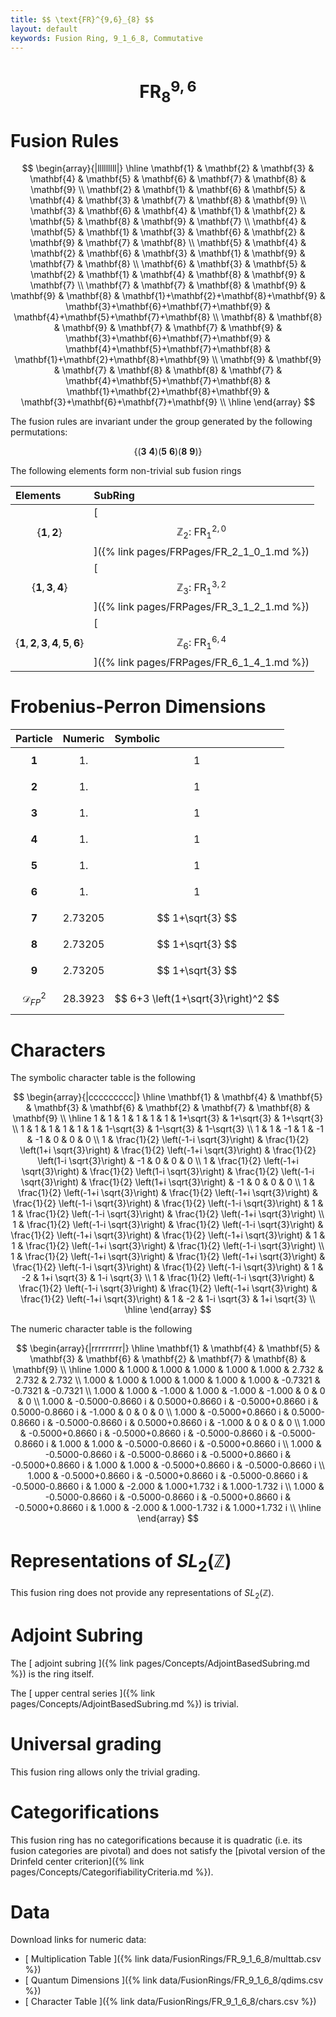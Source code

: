 ```yaml
---
title: $$ \text{FR}^{9,6}_{8} $$
layout: default
keywords: Fusion Ring, 9_1_6_8, Commutative
---
```

# $$ \text{FR}^{9,6}_{8} $$


# Fusion Rules

$$
\begin{array}{|lllllllll|}
\hline
 \mathbf{1} & \mathbf{2} & \mathbf{3} & \mathbf{4} & \mathbf{5} & \mathbf{6} & \mathbf{7} & \mathbf{8} & \mathbf{9} \\
 \mathbf{2} & \mathbf{1} & \mathbf{6} & \mathbf{5} & \mathbf{4} & \mathbf{3} & \mathbf{7} & \mathbf{8} & \mathbf{9} \\
 \mathbf{3} & \mathbf{6} & \mathbf{4} & \mathbf{1} & \mathbf{2} & \mathbf{5} & \mathbf{8} & \mathbf{9} & \mathbf{7} \\
 \mathbf{4} & \mathbf{5} & \mathbf{1} & \mathbf{3} & \mathbf{6} & \mathbf{2} & \mathbf{9} & \mathbf{7} & \mathbf{8} \\
 \mathbf{5} & \mathbf{4} & \mathbf{2} & \mathbf{6} & \mathbf{3} & \mathbf{1} & \mathbf{9} & \mathbf{7} & \mathbf{8} \\
 \mathbf{6} & \mathbf{3} & \mathbf{5} & \mathbf{2} & \mathbf{1} & \mathbf{4} & \mathbf{8} & \mathbf{9} & \mathbf{7} \\
 \mathbf{7} & \mathbf{7} & \mathbf{8} & \mathbf{9} & \mathbf{9} & \mathbf{8} & \mathbf{1}+\mathbf{2}+\mathbf{8}+\mathbf{9} & \mathbf{3}+\mathbf{6}+\mathbf{7}+\mathbf{9} & \mathbf{4}+\mathbf{5}+\mathbf{7}+\mathbf{8} \\
 \mathbf{8} & \mathbf{8} & \mathbf{9} & \mathbf{7} & \mathbf{7} & \mathbf{9} & \mathbf{3}+\mathbf{6}+\mathbf{7}+\mathbf{9} & \mathbf{4}+\mathbf{5}+\mathbf{7}+\mathbf{8} & \mathbf{1}+\mathbf{2}+\mathbf{8}+\mathbf{9} \\
 \mathbf{9} & \mathbf{9} & \mathbf{7} & \mathbf{8} & \mathbf{8} & \mathbf{7} & \mathbf{4}+\mathbf{5}+\mathbf{7}+\mathbf{8} & \mathbf{1}+\mathbf{2}+\mathbf{8}+\mathbf{9} & \mathbf{3}+\mathbf{6}+\mathbf{7}+\mathbf{9} \\
\hline
\end{array}
$$


The fusion rules are invariant under the group generated by the following permutations:

$$ \{(\mathbf{3} \  \mathbf{4}) (\mathbf{5} \  \mathbf{6}) (\mathbf{8} \  \mathbf{9})\} $$


The following elements form non-trivial sub fusion rings

| Elements | SubRing |
| :------ | :------ |
| $$ \{\mathbf{1},\mathbf{2}\} $$ | [ $$ \mathbb{Z}_2:\ \text{FR}^{2,0}_{1} $$ ]({% link pages/FRPages/FR_2_1_0_1.md %}) |
| $$ \{\mathbf{1},\mathbf{3},\mathbf{4}\} $$ | [ $$ \mathbb{Z}_3:\ \text{FR}^{3,2}_{1} $$ ]({% link pages/FRPages/FR_3_1_2_1.md %}) |
| $$ \{\mathbf{1},\mathbf{2},\mathbf{3},\mathbf{4},\mathbf{5},\mathbf{6}\} $$ | [ $$ \mathbb{Z}_6:\ \text{FR}^{6,4}_{1} $$ ]({% link pages/FRPages/FR_6_1_4_1.md %}) |

# Frobenius-Perron Dimensions

| Particle | Numeric | Symbolic |
| :------ | :------ | :------ |
| $$ \mathbf{1} $$ | $$ 1. $$ | $$ 1 $$ |
| $$ \mathbf{2} $$ | $$ 1. $$ | $$ 1 $$ |
| $$ \mathbf{3} $$ | $$ 1. $$ | $$ 1 $$ |
| $$ \mathbf{4} $$ | $$ 1. $$ | $$ 1 $$ |
| $$ \mathbf{5} $$ | $$ 1. $$ | $$ 1 $$ |
| $$ \mathbf{6} $$ | $$ 1. $$ | $$ 1 $$ |
| $$ \mathbf{7} $$ | $$ 2.73205 $$ | $$ 1+\sqrt{3} $$ |
| $$ \mathbf{8} $$ | $$ 2.73205 $$ | $$ 1+\sqrt{3} $$ |
| $$ \mathbf{9} $$ | $$ 2.73205 $$ | $$ 1+\sqrt{3} $$ |
| $$ \mathcal{D}_{FP}^2 $$ | $$ 28.3923 $$ | $$ 6+3 \left(1+\sqrt{3}\right)^2 $$ |

# Characters

The symbolic character table is the following

$$
\begin{array}{|ccccccccc|}
\hline
 \mathbf{1} & \mathbf{4} & \mathbf{5} & \mathbf{3} & \mathbf{6} & \mathbf{2} & \mathbf{7} & \mathbf{8} & \mathbf{9} \\
\hline
 1 & 1 & 1 & 1 & 1 & 1 & 1+\sqrt{3} & 1+\sqrt{3} & 1+\sqrt{3} \\
 1 & 1 & 1 & 1 & 1 & 1 & 1-\sqrt{3} & 1-\sqrt{3} & 1-\sqrt{3} \\
 1 & 1 & -1 & 1 & -1 & -1 & 0 & 0 & 0 \\
 1 & \frac{1}{2} \left(-1-i \sqrt{3}\right) & \frac{1}{2} \left(1+i \sqrt{3}\right) & \frac{1}{2} \left(-1+i \sqrt{3}\right) & \frac{1}{2} \left(1-i \sqrt{3}\right) & -1 & 0 & 0 & 0 \\
 1 & \frac{1}{2} \left(-1+i \sqrt{3}\right) & \frac{1}{2} \left(1-i \sqrt{3}\right) & \frac{1}{2} \left(-1-i \sqrt{3}\right) & \frac{1}{2} \left(1+i \sqrt{3}\right) & -1 & 0 & 0 & 0 \\
 1 & \frac{1}{2} \left(-1+i \sqrt{3}\right) & \frac{1}{2} \left(-1+i \sqrt{3}\right) & \frac{1}{2} \left(-1-i \sqrt{3}\right) & \frac{1}{2} \left(-1-i \sqrt{3}\right) & 1 & 1 & \frac{1}{2} \left(-1-i \sqrt{3}\right) & \frac{1}{2} \left(-1+i \sqrt{3}\right) \\
 1 & \frac{1}{2} \left(-1-i \sqrt{3}\right) & \frac{1}{2} \left(-1-i \sqrt{3}\right) & \frac{1}{2} \left(-1+i \sqrt{3}\right) & \frac{1}{2} \left(-1+i \sqrt{3}\right) & 1 & 1 & \frac{1}{2} \left(-1+i \sqrt{3}\right) & \frac{1}{2} \left(-1-i \sqrt{3}\right) \\
 1 & \frac{1}{2} \left(-1+i \sqrt{3}\right) & \frac{1}{2} \left(-1+i \sqrt{3}\right) & \frac{1}{2} \left(-1-i \sqrt{3}\right) & \frac{1}{2} \left(-1-i \sqrt{3}\right) & 1 & -2 & 1+i \sqrt{3} & 1-i \sqrt{3} \\
 1 & \frac{1}{2} \left(-1-i \sqrt{3}\right) & \frac{1}{2} \left(-1-i \sqrt{3}\right) & \frac{1}{2} \left(-1+i \sqrt{3}\right) & \frac{1}{2} \left(-1+i \sqrt{3}\right) & 1 & -2 & 1-i \sqrt{3} & 1+i \sqrt{3} \\
\hline
\end{array}
$$

The numeric character table is the following

$$
\begin{array}{|rrrrrrrrr|}
\hline
 \mathbf{1} & \mathbf{4} & \mathbf{5} & \mathbf{3} & \mathbf{6} & \mathbf{2} & \mathbf{7} & \mathbf{8} & \mathbf{9} \\
\hline
 1.000 & 1.000 & 1.000 & 1.000 & 1.000 & 1.000 & 2.732 & 2.732 & 2.732 \\
 1.000 & 1.000 & 1.000 & 1.000 & 1.000 & 1.000 & -0.7321 & -0.7321 & -0.7321 \\
 1.000 & 1.000 & -1.000 & 1.000 & -1.000 & -1.000 & 0 & 0 & 0 \\
 1.000 & -0.5000-0.8660 i & 0.5000+0.8660 i & -0.5000+0.8660 i & 0.5000-0.8660 i & -1.000 & 0 & 0 & 0 \\
 1.000 & -0.5000+0.8660 i & 0.5000-0.8660 i & -0.5000-0.8660 i & 0.5000+0.8660 i & -1.000 & 0 & 0 & 0 \\
 1.000 & -0.5000+0.8660 i & -0.5000+0.8660 i & -0.5000-0.8660 i & -0.5000-0.8660 i & 1.000 & 1.000 & -0.5000-0.8660 i & -0.5000+0.8660 i \\
 1.000 & -0.5000-0.8660 i & -0.5000-0.8660 i & -0.5000+0.8660 i & -0.5000+0.8660 i & 1.000 & 1.000 & -0.5000+0.8660 i & -0.5000-0.8660 i \\
 1.000 & -0.5000+0.8660 i & -0.5000+0.8660 i & -0.5000-0.8660 i & -0.5000-0.8660 i & 1.000 & -2.000 & 1.000+1.732 i & 1.000-1.732 i \\
 1.000 & -0.5000-0.8660 i & -0.5000-0.8660 i & -0.5000+0.8660 i & -0.5000+0.8660 i & 1.000 & -2.000 & 1.000-1.732 i & 1.000+1.732 i \\
\hline
\end{array}
$$

# Representations of $SL_2(\mathbb{Z})$

This fusion ring does not provide any representations of $SL_2(\mathbb{Z}).$

# Adjoint Subring

The [ adjoint subring ]({% link pages/Concepts/AdjointBasedSubring.md %}) is the ring itself.

The [ upper central series ]({% link pages/Concepts/AdjointBasedSubring.md %}) is trivial.

# Universal grading

This fusion ring allows only the trivial grading.

# Categorifications

This fusion ring has no  categorifications because it is quadratic (i.e. its fusion categories are pivotal) and does not satisfy the [pivotal version of the Drinfeld center criterion]({% link pages/Concepts/CategorifiabilityCriteria.md %}).

# Data

Download links for numeric data:

* [ Multiplication Table ]({% link data/FusionRings/FR_9_1_6_8/multtab.csv %})
* [ Quantum Dimensions ]({% link data/FusionRings/FR_9_1_6_8/qdims.csv %})
* [ Character Table ]({% link data/FusionRings/FR_9_1_6_8/chars.csv %})
